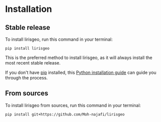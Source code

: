 # Installation

## Stable release

To install lirisgeo, run this command in your terminal:

```
pip install lirisgeo
```

This is the preferred method to install lirisgeo, as it will always install the most recent stable release.

If you don't have [pip](https://pip.pypa.io) installed, this [Python installation guide](http://docs.python-guide.org/en/latest/starting/installation/) can guide you through the process.

## From sources

To install lirisgeo from sources, run this command in your terminal:

```
pip install git+https://github.com/Moh-najafi/lirisgeo
```
